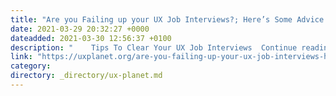 ```yaml
---
title: "Are you Failing up your UX Job Interviews?; Here’s Some Advice to Ace Your Next Job Interview."
date: 2021-03-29 20:32:27 +0000
dateadded: 2021-03-30 12:56:37 +0100
description: "    Tips To Clear Your UX Job Interviews  Continue reading on UX Planet »  "
link: "https://uxplanet.org/are-you-failing-up-your-ux-job-interviews-heres-some-advice-to-ace-your-next-job-interview-c1e224d8c5a0?source=rss----819cc2aaeee0---4"
category:
directory: _directory/ux-planet.md
---
```

